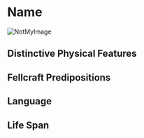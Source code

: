 # Name

![NotMyImage](./Harpy.jpg)


## Distinctive Physical Features

## Fellcraft Predipositions

## Language


## Life Span
